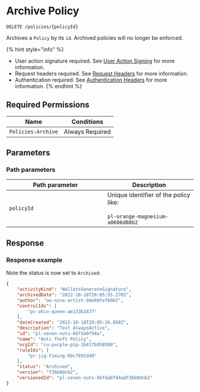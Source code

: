 # Archive Policy

`DELETE /policies/{policyId}`

Archives a `Policy` by its `id`. Archived policies will no longer be enforced.

{% hint style="info" %}
* User action signature required. See [User Action Signing](../../authentication/user-action-signing/) for more information.
* Request headers required. See [Request Headers](../../../getting-started/request-headers.md) for more information.
* Authentication required. See [Authentication Headers](../../../getting-started/request-headers.md#authentication-headers) for more information.
{% endhint %}

## Required Permissions

| Name               | Conditions      |
| ------------------ | --------------- |
| `Policies:Archive` | Always Required |

## Parameters <a href="#parameters.1" id="parameters.1"></a>

### Path parameters <a href="#path-parameters" id="path-parameters"></a>

<table><thead><tr><th width="248">Path parameter</th><th>Description</th></tr></thead><tbody><tr><td><code>policyId</code></td><td>Unique identifier of the policy like:<br><br><code>pl-orange-magnesium-a0606d08b2</code></td></tr></tbody></table>

## Response <a href="#response" id="response"></a>

### Response example <a href="#response-example" id="response-example"></a>

Note the status is now set to `Archived`:

```json
{
    "activityKind": "WalletsGenerateSignature",
    "archivedDate": "2022-10-18T20:05:55.270Z",
    "author": "oe-nine-artist-9de60fef6963",
    "controlIds": [
        "pc-ohio-queen-ae133b2477"
    ],
    "dateCreated": "2022-10-18T20:05:26.858Z",
    "description": "Test AlwaysActive",
    "id": "pl-seven-nuts-66fda0f94a",
    "name": "Anti Theft Policy",
    "orgId": "cu-purple-pip-1b417b958500",
    "ruleIds": [
        "pr-jig-timing-09c7892d48"
    ],
    "status": "Archived",
    "version": "f36b0dnb2",
    "versionedId": "pl-seven-nuts-66fda0f94a@f36b0dnb2"
}
```
